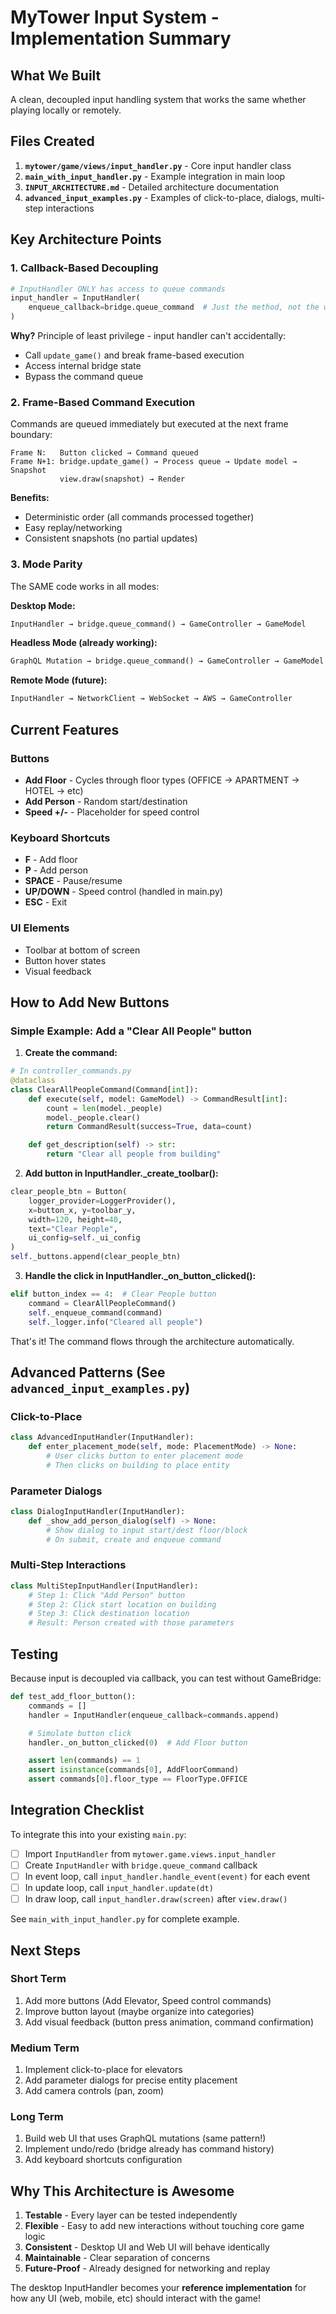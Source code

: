 # MyTower Input System - Implementation Summary

## What We Built

A clean, decoupled input handling system that works the same whether playing locally or remotely.

## Files Created

1. **`mytower/game/views/input_handler.py`** - Core input handler class
2. **`main_with_input_handler.py`** - Example integration in main loop
3. **`INPUT_ARCHITECTURE.md`** - Detailed architecture documentation
4. **`advanced_input_examples.py`** - Examples of click-to-place, dialogs, multi-step interactions

## Key Architecture Points

### 1. Callback-Based Decoupling

```python
# InputHandler ONLY has access to queue commands
input_handler = InputHandler(
    enqueue_callback=bridge.queue_command  # Just the method, not the whole bridge
)
```

**Why?** Principle of least privilege - input handler can't accidentally:
- Call `update_game()` and break frame-based execution
- Access internal bridge state
- Bypass the command queue

### 2. Frame-Based Command Execution

Commands are queued immediately but executed at the next frame boundary:

```
Frame N:   Button clicked → Command queued
Frame N+1: bridge.update_game() → Process queue → Update model → Snapshot
           view.draw(snapshot) → Render
```

**Benefits:**
- Deterministic order (all commands processed together)
- Easy replay/networking
- Consistent snapshots (no partial updates)

### 3. Mode Parity

The SAME code works in all modes:

**Desktop Mode:**
```python
InputHandler → bridge.queue_command() → GameController → GameModel
```

**Headless Mode (already working):**
```python
GraphQL Mutation → bridge.queue_command() → GameController → GameModel
```

**Remote Mode (future):**
```python
InputHandler → NetworkClient → WebSocket → AWS → GameController
```

## Current Features

### Buttons
- **Add Floor** - Cycles through floor types (OFFICE → APARTMENT → HOTEL → etc)
- **Add Person** - Random start/destination
- **Speed +/-** - Placeholder for speed control

### Keyboard Shortcuts
- **F** - Add floor
- **P** - Add person
- **SPACE** - Pause/resume
- **UP/DOWN** - Speed control (handled in main.py)
- **ESC** - Exit

### UI Elements
- Toolbar at bottom of screen
- Button hover states
- Visual feedback

## How to Add New Buttons

### Simple Example: Add a "Clear All People" button

1. **Create the command:**
```python
# In controller_commands.py
@dataclass
class ClearAllPeopleCommand(Command[int]):
    def execute(self, model: GameModel) -> CommandResult[int]:
        count = len(model._people)
        model._people.clear()
        return CommandResult(success=True, data=count)

    def get_description(self) -> str:
        return "Clear all people from building"
```

2. **Add button in InputHandler._create_toolbar():**
```python
clear_people_btn = Button(
    logger_provider=LoggerProvider(),
    x=button_x, y=toolbar_y,
    width=120, height=40,
    text="Clear People",
    ui_config=self._ui_config
)
self._buttons.append(clear_people_btn)
```

3. **Handle the click in InputHandler._on_button_clicked():**
```python
elif button_index == 4:  # Clear People button
    command = ClearAllPeopleCommand()
    self._enqueue_command(command)
    self._logger.info("Cleared all people")
```

That's it! The command flows through the architecture automatically.

## Advanced Patterns (See `advanced_input_examples.py`)

### Click-to-Place
```python
class AdvancedInputHandler(InputHandler):
    def enter_placement_mode(self, mode: PlacementMode) -> None:
        # User clicks button to enter placement mode
        # Then clicks on building to place entity
```

### Parameter Dialogs
```python
class DialogInputHandler(InputHandler):
    def _show_add_person_dialog(self) -> None:
        # Show dialog to input start/dest floor/block
        # On submit, create and enqueue command
```

### Multi-Step Interactions
```python
class MultiStepInputHandler(InputHandler):
    # Step 1: Click "Add Person" button
    # Step 2: Click start location on building
    # Step 3: Click destination location
    # Result: Person created with those parameters
```

## Testing

Because input is decoupled via callback, you can test without GameBridge:

```python
def test_add_floor_button():
    commands = []
    handler = InputHandler(enqueue_callback=commands.append)

    # Simulate button click
    handler._on_button_clicked(0)  # Add Floor button

    assert len(commands) == 1
    assert isinstance(commands[0], AddFloorCommand)
    assert commands[0].floor_type == FloorType.OFFICE
```

## Integration Checklist

To integrate this into your existing `main.py`:

- [ ] Import `InputHandler` from `mytower.game.views.input_handler`
- [ ] Create `InputHandler` with `bridge.queue_command` callback
- [ ] In event loop, call `input_handler.handle_event(event)` for each event
- [ ] In update loop, call `input_handler.update(dt)`
- [ ] In draw loop, call `input_handler.draw(screen)` after `view.draw()`

See `main_with_input_handler.py` for complete example.

## Next Steps

### Short Term
1. Add more buttons (Add Elevator, Speed control commands)
2. Improve button layout (maybe organize into categories)
3. Add visual feedback (button press animation, command confirmation)

### Medium Term
1. Implement click-to-place for elevators
2. Add parameter dialogs for precise entity placement
3. Add camera controls (pan, zoom)

### Long Term
1. Build web UI that uses GraphQL mutations (same pattern!)
2. Implement undo/redo (bridge already has command history)
3. Add keyboard shortcuts configuration

## Why This Architecture is Awesome

1. **Testable** - Every layer can be tested independently
2. **Flexible** - Easy to add new interactions without touching core game logic
3. **Consistent** - Desktop UI and Web UI will behave identically
4. **Maintainable** - Clear separation of concerns
5. **Future-Proof** - Already designed for networking and replay

The desktop InputHandler becomes your **reference implementation** for how any UI (web, mobile, etc) should interact with the game!
